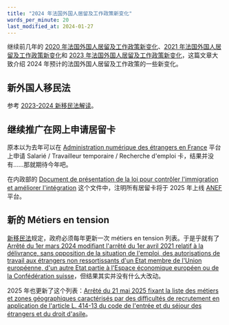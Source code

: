 ```yaml
---
title: "2024 年法国外国人居留及工作政策新变化"
words_per_minute: 20
last_modified_at: 2024-01-27
---
```


继续前几年的 [2020 年法国外国人居留及工作政策新变化](/tds/changements-2020)、[2021 年法国外国人居留及工作政策新变化](/tds/changements-2021)和 [2023 年法国外国人居留及工作政策新变化](/tds/changements-2023)，这篇文章大致介绍 2024 年预计的法国外国人居留及工作政策的一些新变化。

## 新外国人移民法

参考 [2023-2024 新移民法解读](/tds/loi-immigration-2024)。

## 继续推广在网上申请居留卡

原本以为去年可以在 [Administration numérique des étrangers en France](https://administration-etrangers-en-france.interieur.gouv.fr) 平台上申请 Salarié / Travailleur temporaire / Recherche d'emploi 卡，结果并没有……那就期待今年吧。

在内政部的 [Document de présentation de la loi pour contrôler l'immigration et améliorer l'intégration](https://www.interieur.gouv.fr/sites/minint/files/medias/documents/2024-01/Presentation_loi_immigration.pdf) 这个文件中，注明所有居留卡将于 2025 年上线 [ANEF](https://administration-etrangers-en-france.interieur.gouv.fr) 平台。

## 新的 Métiers en tension

[新移民法]((/tds/loi-immigration-2024))规定，政府必须每年更新一次 métiers en tension 列表。于是乎就有了 [Arrêté du 1er mars 2024 modifiant l'arrêté du 1er avril 2021 relatif à la délivrance, sans opposition de la situation de l'emploi, des autorisations de travail aux étrangers non ressortissants d'un Etat membre de l'Union européenne, d'un autre Etat partie à l'Espace économique européen ou de la Confédération suisse](https://www.legifrance.gouv.fr/jorf/id/JORFTEXT000049224208)，但结果其实并没有什么大改动。

2025 年也更新了这个列表：[Arrêté du 21 mai 2025 fixant la liste des métiers et zones géographiques caractérisés par des difficultés de recrutement en application de l'article L. 414-13 du code de l'entrée et du séjour des étrangers et du droit d'asile](https://www.legifrance.gouv.fr/jorf/id/JORFTEXT000051643488)。
